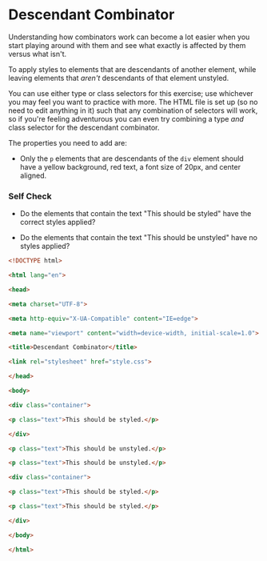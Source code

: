 # Descendant Combinator

Understanding how combinators work can become a lot easier when you start playing around with them and see what exactly is affected by them versus what isn't.

To apply styles to elements that are descendants of another element, while leaving elements that *aren't* descendants of that element unstyled.

You can use either type or class selectors for this exercise; use whichever you may feel you want to practice with more. The HTML file is set up (so no need to edit anything in it) such that any combination of selectors will work, so if you're feeling adventurous you can even try combining a type *and* class selector for the descendant combinator.

The properties you need to add are:
* Only the `p` elements that are descendants of the `div` element should have a yellow background, red text, a font size of 20px, and center aligned.

### Self Check

- Do the elements that contain the text "This should be styled" have the correct styles applied?

- Do the elements that contain the text "This should be unstyled" have no styles applied?

```html
<!DOCTYPE html>

<html lang="en">

<head>

<meta charset="UTF-8">

<meta http-equiv="X-UA-Compatible" content="IE=edge">

<meta name="viewport" content="width=device-width, initial-scale=1.0">

<title>Descendant Combinator</title>

<link rel="stylesheet" href="style.css">

</head>

<body>

<div class="container">

<p class="text">This should be styled.</p>

</div>

<p class="text">This should be unstyled.</p>

<p class="text">This should be unstyled.</p>

<div class="container">

<p class="text">This should be styled.</p>

<p class="text">This should be styled.</p>

</div>

</body>

</html>
```
